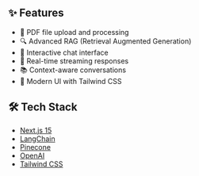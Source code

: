 ## ✨ Features

- 📁 PDF file upload and processing
- 🔍 Advanced RAG (Retrieval Augmented Generation)
- 💬 Interactive chat interface
- 🔄 Real-time streaming responses
- 📚 Context-aware conversations
- 🎨 Modern UI with Tailwind CSS

## 🛠️ Tech Stack

- [Next.js 15](https://nextjs.org/)
- [LangChain](https://js.langchain.com/)
- [Pinecone](https://www.pinecone.io/)
- [OpenAI](https://openai.com/)
- [Tailwind CSS](https://tailwindcss.com/)
